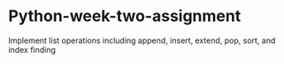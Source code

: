 # Python-week-two-assignment
Implement list operations including append, insert, extend, pop, sort, and index finding
